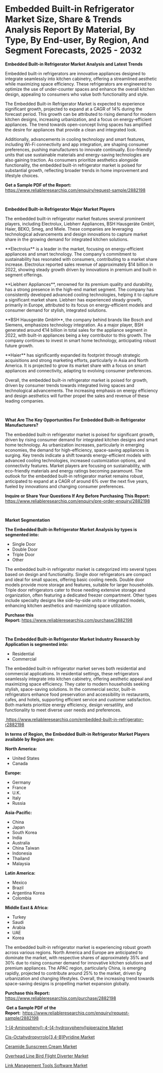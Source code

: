 <p><h1>Embedded Built-in Refrigerator Market Size, Share & Trends Analysis Report By Material, By Type, By End-user, By Region, And Segment Forecasts, 2025 - 2032</h1></p><p><strong>Embedded Built-in Refrigerator Market Analysis and Latest Trends</strong></p>
<p><p>Embedded built-in refrigerators are innovative appliances designed to integrate seamlessly into kitchen cabinetry, offering a streamlined aesthetic while maximizing space efficiency. These refrigerators are engineered to optimize the use of under-counter spaces and enhance the overall kitchen design, appealing to consumers who value both functionality and style. </p><p>The Embedded Built-in Refrigerator Market is expected to experience significant growth, projected to expand at a CAGR of 14% during the forecast period. This growth can be attributed to rising demand for modern kitchen designs, increasing urbanization, and a focus on energy-efficient appliances. The trend towards open-concept living spaces has amplified the desire for appliances that provide a clean and integrated look. </p><p>Additionally, advancements in cooling technology and smart features, including Wi-Fi connectivity and app integration, are shaping consumer preferences, pushing manufacturers to innovate continually. Eco-friendly units that use sustainable materials and energy-saving technologies are also gaining traction. As consumers prioritize aesthetics alongside functionality, the embedded built-in refrigerator market is poised for substantial growth, reflecting broader trends in home improvement and lifestyle choices.</p></p>
<p><strong>Get a Sample PDF of the Report:&nbsp;</strong> <a href="https://www.reliableresearchiq.com/enquiry/request-sample/2882198?utm_campaign=1102&utm_medium=2&utm_source=Github&utm_content=ia&utm_term=13032025&utm_id=embedded-built-in-refrigerator">https://www.reliableresearchiq.com/enquiry/request-sample/2882198</a></p>
<p>&nbsp;</p>
<p><strong>Embedded Built-in Refrigerator Major Market Players</strong></p>
<p><p>The embedded built-in refrigerator market features several prominent players, including Electrolux, Liebherr Appliances, BSH Hausgeräte GmbH, Haier, BEKO, Smeg, and Miele. These companies are leveraging technological advancements and design innovations to capture market share in the growing demand for integrated kitchen solutions.</p><p>**Electrolux** is a leader in the market, focusing on energy-efficient appliances and smart technology. The company's commitment to sustainability has resonated with consumers, contributing to a market share increase. Electrolux reported sales revenue of approximately $14 billion in 2022, showing steady growth driven by innovations in premium and built-in segment offerings.</p><p>**Liebherr Appliances**, renowned for its premium quality and durability, has a strong presence in the high-end market segment. The company has consistently developed advanced cooling technologies, helping it to capture a significant market share. Liebherr has experienced steady growth, primarily in Europe, attributed to its focus on energy-efficient models and consumer demand for stylish, integrated solutions.</p><p>**BSH Hausgeräte GmbH**, the company behind brands like Bosch and Siemens, emphasizes technology integration. As a major player, BSH generated around €14 billion in total sales for the appliance segment in 2022, with built-in appliances being a key contributor to this growth. The company continues to invest in smart home technology, anticipating robust future growth.</p><p>**Haier** has significantly expanded its footprint through strategic acquisitions and strong marketing efforts, particularly in Asia and North America. It is projected to grow its market share with a focus on smart appliances and connectivity, adapting to evolving consumer preferences.</p><p>Overall, the embedded built-in refrigerator market is poised for growth, driven by consumer trends towards integrated living spaces and technological advancements. The increasing emphasis on energy efficiency and design aesthetics will further propel the sales and revenue of these leading companies.</p></p>
<p>&nbsp;</p>
<p><strong>What Are The Key Opportunities For Embedded Built-in Refrigerator Manufacturers?</strong></p>
<p><p>The embedded built-in refrigerator market is poised for significant growth, driven by rising consumer demand for integrated kitchen designs and smart home technology. As urbanization increases, particularly in emerging economies, the demand for high-efficiency, space-saving appliances is surging. Key trends indicate a shift towards energy-efficient models with advanced cooling technologies, increased customization options, and connectivity features. Market players are focusing on sustainability, with eco-friendly materials and energy ratings becoming paramount. The outlook for the embedded built-in refrigerator market remains robust, anticipated to expand at a CAGR of around 6% over the next five years, fueled by innovations and changing consumer preferences.</p></p>
<p><strong>Inquire or Share Your Questions If Any Before Purchasing This Report:</strong> <a href="https://www.reliableresearchiq.com/enquiry/pre-order-enquiry/2882198?utm_campaign=1102&utm_medium=2&utm_source=Github&utm_content=ia&utm_term=13032025&utm_id=embedded-built-in-refrigerator">https://www.reliableresearchiq.com/enquiry/pre-order-enquiry/2882198</a></p>
<p>&nbsp;</p>
<p><strong>Market Segmentation</strong></p>
<p><strong>The Embedded Built-in Refrigerator Market Analysis by types is segmented into:</strong></p>
<p><ul><li>Single Door</li><li>Double Door</li><li>Triple Door</li><li>Other</li></ul></p>
<p><p>The embedded built-in refrigerator market is categorized into several types based on design and functionality. Single door refrigerators are compact and ideal for small spaces, offering basic cooling needs. Double door models provide more storage and features, suitable for larger households. Triple door refrigerators cater to those needing extensive storage and organization, often featuring a dedicated freezer compartment. Other types include specialty designs like side-by-side units or integrated models, enhancing kitchen aesthetics and maximizing space utilization.</p></p>
<p><strong>Purchase this Report:&nbsp;</strong><a href="https://www.reliableresearchiq.com/purchase/2882198?utm_campaign=1102&utm_medium=2&utm_source=Github&utm_content=ia&utm_term=13032025&utm_id=embedded-built-in-refrigerator">https://www.reliableresearchiq.com/purchase/2882198</a></p>
<p>&nbsp;</p>
<p><strong>The Embedded Built-in Refrigerator Market Industry Research by Application is segmented into:</strong></p>
<p><ul><li>Residential</li><li>Commercial</li></ul></p>
<p><p>The embedded built-in refrigerator market serves both residential and commercial applications. In residential settings, these refrigerators seamlessly integrate into kitchen cabinetry, offering aesthetic appeal and maximizing space efficiency. They cater to modern households seeking stylish, space-saving solutions. In the commercial sector, built-in refrigerators enhance food preservation and accessibility in restaurants, cafes, and hotels, supporting efficient service and customer satisfaction. Both markets prioritize energy efficiency, design versatility, and functionality to meet diverse user needs and preferences.</p></p>
<p><a href="https://www.reliableresearchiq.com/embedded-built-in-refrigerator-r2882198?utm_campaign=1102&utm_medium=2&utm_source=Github&utm_content=ia&utm_term=13032025&utm_id=embedded-built-in-refrigerator">&nbsp;https://www.reliableresearchiq.com/embedded-built-in-refrigerator-r2882198</a></p>
<p><strong>In terms of Region, the Embedded Built-in Refrigerator Market Players available by Region are:</strong></p>
<p>
    <p> <strong> North America: </strong>
        <ul>
            <li>United States</li>
            <li>Canada</li>
        </ul>
        </p> 
    <p> <strong> Europe: </strong>
        <ul>
            <li>Germany</li>
            <li>France</li>
            <li>U.K.</li>
            <li>Italy</li>
            <li>Russia</li>
        </ul>
        </p> 
    <p> <strong> Asia-Pacific: </strong>
        <ul>
            <li>China</li>
            <li>Japan</li>
            <li>South Korea</li>
            <li>India</li>
            <li>Australia</li>
            <li>China Taiwan</li>
            <li>Indonesia</li>
            <li>Thailand</li>
            <li>Malaysia</li>
        </ul>
        </p> 
    <p> <strong> Latin America: </strong>
        <ul>
            <li>Mexico</li>
            <li>Brazil</li>
            <li>Argentina Korea</li>
            <li>Colombia</li>
        </ul>
        </p> 
    <p> <strong> Middle East & Africa: </strong>
        <ul>
            <li>Turkey</li>
            <li>Saudi</li>
            <li>Arabia</li>
            <li>UAE</li>
            <li>Korea</li>
        </ul>
    </p>
    </p>
<p><p>The embedded built-in refrigerator market is experiencing robust growth across various regions. North America and Europe are anticipated to dominate the market, with respective shares of approximately 35% and 30% due to rising consumer demand for innovative kitchen solutions and premium appliances. The APAC region, particularly China, is emerging rapidly, projected to contribute around 25% to the market, driven by urbanization and changing lifestyles. Overall, the increasing trend towards space-saving designs is propelling market expansion globally.</p></p>
<p><strong>Purchase this Report: </strong><a href="https://www.reliableresearchiq.com/purchase/2882198?utm_campaign=1102&utm_medium=2&utm_source=Github&utm_content=ia&utm_term=13032025&utm_id=embedded-built-in-refrigerator">https://www.reliableresearchiq.com/purchase/2882198</a></p>
<p>&nbsp;<strong>Get a Sample PDF of the Report:&nbsp;&nbsp;</strong><a href="https://www.reliableresearchiq.com/enquiry/request-sample/2882198?utm_campaign=1102&utm_medium=2&utm_source=Github&utm_content=ia&utm_term=13032025&utm_id=embedded-built-in-refrigerator">https://www.reliableresearchiq.com/enquiry/request-sample/2882198</a></p>
<p><strong></strong></p>
<p><p><a href="https://github.com/panciujoslin3/Market-Research-Report-List-1/blob/main/1-4-aminophenyl-4-4-hydroxyphenylpiperazine-market.md?utm_campaign=1102&utm_medium=2&utm_source=Github&utm_content=ia&utm_term=13032025&utm_id=embedded-built-in-refrigerator">1-(4-Aminophenyl)-4-(4-hydroxyphenyl)piperazine Market</a></p><p><a href="https://github.com/widlerumland/Market-Research-Report-List-1/blob/main/cis-octahydropyrrolo34-bpyridine-market.md?utm_campaign=1102&utm_medium=2&utm_source=Github&utm_content=ia&utm_term=13032025&utm_id=embedded-built-in-refrigerator">Cis-Octahydropyrrolo[3,4-B]Pyridine Market</a></p><p><a href="https://github.com/gummaarmel83/Market-Research-Report-List-1/blob/main/ceramide-sunscreen-cream-market.md?utm_campaign=1102&utm_medium=2&utm_source=Github&utm_content=ia&utm_term=13032025&utm_id=embedded-built-in-refrigerator">Ceramide Sunscreen Cream Market</a></p><p><a href="https://github.com/akitamegge65/Market-Research-Report-List-1/blob/main/overhead-line-bird-flight-diverter-market.md?utm_campaign=1102&utm_medium=2&utm_source=Github&utm_content=ia&utm_term=13032025&utm_id=embedded-built-in-refrigerator">Overhead Line Bird Flight Diverter Market</a></p><p><a href="https://github.com/uldularido/Market-Research-Report-List-1/blob/main/link-management-tools-software-market.md?utm_campaign=1102&utm_medium=2&utm_source=Github&utm_content=ia&utm_term=13032025&utm_id=embedded-built-in-refrigerator">Link Management Tools Software Market</a></p></p>